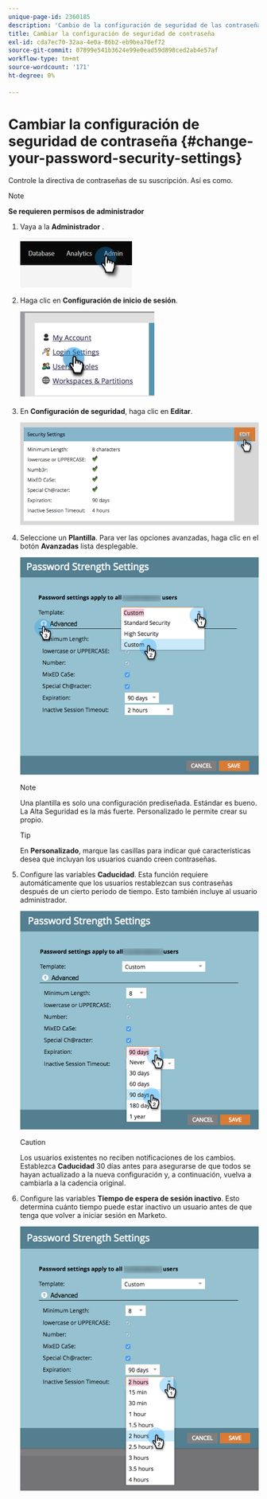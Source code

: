```yaml
---
unique-page-id: 2360185
description: 'Cambio de la configuración de seguridad de las contraseñas: documentos de Marketo: documentación del producto'
title: Cambiar la configuración de seguridad de contraseña
exl-id: cda7ec70-32aa-4e0a-86b2-eb9bea70ef72
source-git-commit: 07899e541b3624e99e0ead59d898ced2ab4e57af
workflow-type: tm+mt
source-wordcount: '171'
ht-degree: 0%

---
```


# Cambiar la configuración de seguridad de contraseña {#change-your-password-security-settings}

Controle la directiva de contraseñas de su suscripción. Así es como.

>[!NOTE]
>
>**Se requieren permisos de administrador**

1. Vaya a la **Administrador** .

   ![](assets/change-your-password-security-settings-1.png)

1. Haga clic en **Configuración de inicio de sesión**.

   ![](assets/change-your-password-security-settings-2.png)

1. En **Configuración de seguridad**, haga clic en **Editar**.

   ![](assets/change-your-password-security-settings-3.png)

1. Seleccione un **Plantilla**. Para ver las opciones avanzadas, haga clic en el botón **Avanzadas** lista desplegable.

   ![](assets/change-your-password-security-settings-4.png)

   >[!NOTE]
   >
   >Una plantilla es solo una configuración prediseñada. Estándar es bueno. La Alta Seguridad es la más fuerte. Personalizado le permite crear su propio.

   >[!TIP]
   >
   >En **Personalizado**, marque las casillas para indicar qué características desea que incluyan los usuarios cuando creen contraseñas.

1. Configure las variables **Caducidad**. Esta función requiere automáticamente que los usuarios restablezcan sus contraseñas después de un cierto periodo de tiempo. Esto también incluye al usuario administrador.

   ![](assets/change-your-password-security-settings-5.png)

   >[!CAUTION]
   >
   >Los usuarios existentes no reciben notificaciones de los cambios. Establezca **Caducidad** 30 días antes para asegurarse de que todos se hayan actualizado a la nueva configuración y, a continuación, vuelva a cambiarla a la cadencia original.

1. Configure las variables **Tiempo de espera de sesión inactivo**. Esto determina cuánto tiempo puede estar inactivo un usuario antes de que tenga que volver a iniciar sesión en Marketo.

   ![](assets/change-your-password-security-settings-6.png)
